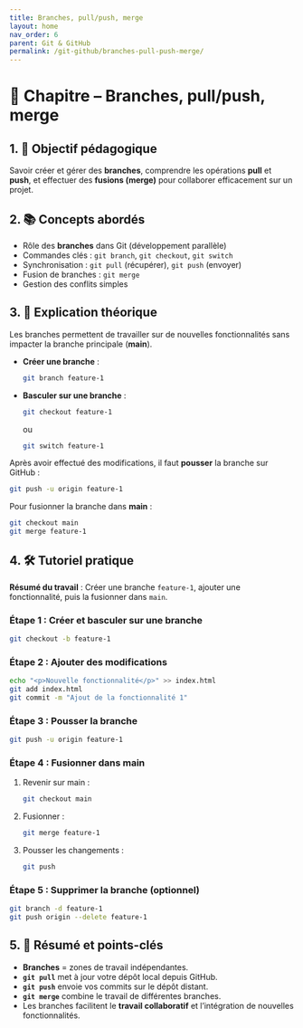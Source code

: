 ```yaml
---
title: Branches, pull/push, merge
layout: home
nav_order: 6
parent: Git & GitHub
permalink: /git-github/branches-pull-push-merge/
---
```


# 📘 Chapitre – Branches, pull/push, merge

## 1. 🎯 Objectif pédagogique

Savoir créer et gérer des **branches**, comprendre les opérations **pull** et **push**, et effectuer des **fusions (merge)** pour collaborer efficacement sur un projet.

## 2. 📚 Concepts abordés

* Rôle des **branches** dans Git (développement parallèle)
* Commandes clés : `git branch`, `git checkout`, `git switch`
* Synchronisation : `git pull` (récupérer), `git push` (envoyer)
* Fusion de branches : `git merge`
* Gestion des conflits simples

## 3. 🧠 Explication théorique

Les branches permettent de travailler sur de nouvelles fonctionnalités sans impacter la branche principale (**main**).

* **Créer une branche** :

  ```bash
  git branch feature-1
  ```
* **Basculer sur une branche** :

  ```bash
  git checkout feature-1
  ```

  ou

  ```bash
  git switch feature-1
  ```

Après avoir effectué des modifications, il faut **pousser** la branche sur GitHub :

```bash
git push -u origin feature-1
```

Pour fusionner la branche dans **main** :

```bash
git checkout main
git merge feature-1
```

## 4. 🛠 Tutoriel pratique

**Résumé du travail** : Créer une branche `feature-1`, ajouter une fonctionnalité, puis la fusionner dans `main`.

### Étape 1 : Créer et basculer sur une branche

```bash
git checkout -b feature-1
```

### Étape 2 : Ajouter des modifications

```bash
echo "<p>Nouvelle fonctionnalité</p>" >> index.html
git add index.html
git commit -m "Ajout de la fonctionnalité 1"
```

### Étape 3 : Pousser la branche

```bash
git push -u origin feature-1
```

### Étape 4 : Fusionner dans main

1. Revenir sur main :

   ```bash
   git checkout main
   ```
2. Fusionner :

   ```bash
   git merge feature-1
   ```
3. Pousser les changements :

   ```bash
   git push
   ```

### Étape 5 : Supprimer la branche (optionnel)

```bash
git branch -d feature-1
git push origin --delete feature-1
```

## 5. 🧾 Résumé et points-clés

* **Branches** = zones de travail indépendantes.
* **`git pull`** met à jour votre dépôt local depuis GitHub.
* **`git push`** envoie vos commits sur le dépôt distant.
* **`git merge`** combine le travail de différentes branches.
* Les branches facilitent le **travail collaboratif** et l’intégration de nouvelles fonctionnalités.
